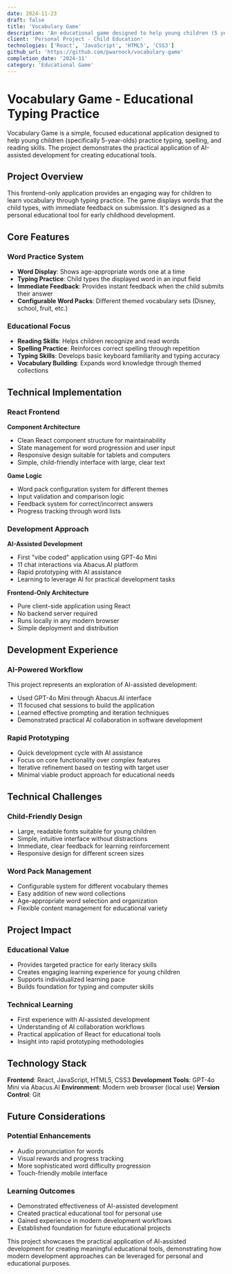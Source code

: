 ```yaml
---
date: 2024-11-23
draft: false
title: 'Vocabulary Game'
description: 'An educational game designed to help young children (5 years old) practice typing, spelling, and reading skills through interactive vocabulary exercises.'
client: 'Personal Project - Child Education'
technologies: ['React', 'JavaScript', 'HTML5', 'CSS3']
github_url: 'https://github.com/pwarnock/vocabulary-game'
completion_date: '2024-11'
category: 'Educational Game'
---
```


# Vocabulary Game - Educational Typing Practice

Vocabulary Game is a simple, focused educational application designed to help young children (specifically 5-year-olds) practice typing, spelling, and reading skills. The project demonstrates the practical application of AI-assisted development for creating educational tools.

## Project Overview

This frontend-only application provides an engaging way for children to learn vocabulary through typing practice. The game displays words that the child types, with immediate feedback on submission. It's designed as a personal educational tool for early childhood development.

## Core Features

### Word Practice System
- **Word Display**: Shows age-appropriate words one at a time
- **Typing Practice**: Child types the displayed word in an input field
- **Immediate Feedback**: Provides instant feedback when the child submits their answer
- **Configurable Word Packs**: Different themed vocabulary sets (Disney, school, fruit, etc.)

### Educational Focus
- **Reading Skills**: Helps children recognize and read words
- **Spelling Practice**: Reinforces correct spelling through repetition
- **Typing Skills**: Develops basic keyboard familiarity and typing accuracy
- **Vocabulary Building**: Expands word knowledge through themed collections

## Technical Implementation

### React Frontend
**Component Architecture**
- Clean React component structure for maintainability
- State management for word progression and user input
- Responsive design suitable for tablets and computers
- Simple, child-friendly interface with large, clear text

**Game Logic**
- Word pack configuration system for different themes
- Input validation and comparison logic
- Feedback system for correct/incorrect answers
- Progress tracking through word lists

### Development Approach
**AI-Assisted Development**
- First "vibe coded" application using GPT-4o Mini
- 11 chat interactions via Abacus.AI platform
- Rapid prototyping with AI assistance
- Learning to leverage AI for practical development tasks

**Frontend-Only Architecture**
- Pure client-side application using React
- No backend server required
- Runs locally in any modern browser
- Simple deployment and distribution

## Development Experience

### AI-Powered Workflow
This project represents an exploration of AI-assisted development:
- Used GPT-4o Mini through Abacus.AI interface
- 11 focused chat sessions to build the application
- Learned effective prompting and iteration techniques
- Demonstrated practical AI collaboration in software development

### Rapid Prototyping
- Quick development cycle with AI assistance
- Focus on core functionality over complex features
- Iterative refinement based on testing with target user
- Minimal viable product approach for educational needs

## Technical Challenges

### Child-Friendly Design
- Large, readable fonts suitable for young children
- Simple, intuitive interface without distractions
- Immediate, clear feedback for learning reinforcement
- Responsive design for different screen sizes

### Word Pack Management
- Configurable system for different vocabulary themes
- Easy addition of new word collections
- Age-appropriate word selection and organization
- Flexible content management for educational variety

## Project Impact

### Educational Value
- Provides targeted practice for early literacy skills
- Creates engaging learning experience for young children
- Supports individualized learning pace
- Builds foundation for typing and computer skills

### Technical Learning
- First experience with AI-assisted development
- Understanding of AI collaboration workflows
- Practical application of React for educational tools
- Insight into rapid prototyping methodologies

## Technology Stack

**Frontend**: React, JavaScript, HTML5, CSS3
**Development Tools**: GPT-4o Mini via Abacus.AI
**Environment**: Modern web browser (local use)
**Version Control**: Git

## Future Considerations

### Potential Enhancements
- Audio pronunciation for words
- Visual rewards and progress tracking
- More sophisticated word difficulty progression
- Touch-friendly mobile interface

### Learning Outcomes
- Demonstrated effectiveness of AI-assisted development
- Created practical educational tool for personal use
- Gained experience in modern development workflows
- Established foundation for future educational projects

This project showcases the practical application of AI-assisted development for creating meaningful educational tools, demonstrating how modern development approaches can be leveraged for personal and educational purposes.